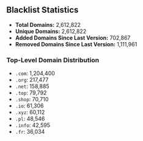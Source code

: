 ## Blacklist Statistics

- **Total Domains:** 2,612,822
- **Unique Domains:** 2,612,822
- **Added Domains Since Last Version:** 702,867
- **Removed Domains Since Last Version:** 1,111,961

### Top-Level Domain Distribution

-  `.com`: 1,204,400
-  `.org`: 217,477
-  `.net`: 158,885
-  `.top`: 79,792
-  `.shop`: 70,710
-  `.io`: 61,306
-  `.xyz`: 60,112
-  `.pl`: 48,546
-  `.info`: 42,595
-  `.fr`: 36,034
